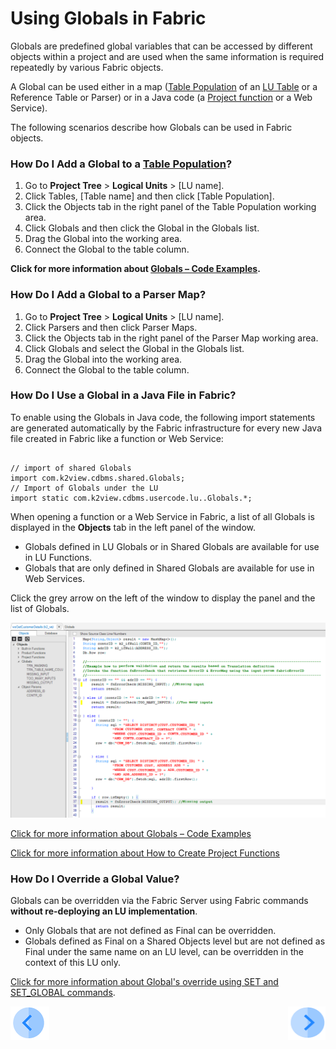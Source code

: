 # Using Globals in Fabric

Globals are predefined global variables that can be accessed by different objects within a project and are used when the same information is required repeatedly by various Fabric objects. 

A Global can be used either in a map ([Table Population](/articles/07_table_population/01_table_population_overview.md) of an [LU Table](/articles/06_LU_tables/01_LU_tables_overview.md) or a Reference Table or Parser) or in a Java code (a [Project function](/articles/07_table_population/08_project_functions.md) or a Web Service).
 
The following scenarios describe how Globals can be used in Fabric objects.

### How Do I Add a Global to a [Table Population](/articles/07_table_population/01_table_population_overview.md)?
1.	Go to **Project Tree** > **Logical Units** > [LU name]. 
2.	Click Tables, [Table name] and then click [Table Population].
3.	Click the Objects tab in the right panel of the Table Population working area.
4.	Click Globals and then click the Global in the Globals list.
5.	Drag the Global into the working area.
6.	Connect the Global to the table column.

**Click for more information about [Globals – Code Examples](/articles/08_globals/04_globals_code_examples.md).**

### How Do I Add a Global to a Parser Map?
1.	Go to **Project Tree** > **Logical Units** > [LU name].
2.	Click Parsers and then click Parser Maps.
3.	Click the Objects tab in the right panel of the Parser Map working area.
4.	Click Globals and select the Global in the Globals list.
5.	Drag the Global into the working area.
6.	Connect the Global to the table column.



### How Do I Use a Global in a Java File in Fabric?
To enable using the Globals in Java code, the following import statements are generated automatically by the Fabric infrastructure for every new Java file created in Fabric like a function or Web Service: 

<pre><code>
// import of shared Globals
import com.k2view.cdbms.shared.Globals; 
// Import of Globals under the LU
import static com.k2view.cdbms.usercode.lu.<LU name>.Globals.*; 
</code></pre>

When opening a function or a Web Service in Fabric, a list of all Globals is displayed in the **Objects** tab in the left panel of the window. 
* Globals defined in LU Globals or in Shared Globals are available for use in LU Functions.
* Globals that are only defined in Shared Globals are available for use in Web Services.

Click the grey arrow on the left of the window to display the panel and the list of Globals.

![image](/articles/08_globals/images/08_02_01%20list%20of%20Globals.png)

[Click for more information about Globals – Code Examples](/articles/08_globals/04_globals_code_examples.md)

[Click for more information about How to Create Project Functions](/articles/07_table_population/10_creating_a_project_function.md)

### How Do I Override a Global Value?
Globals can be overridden via the Fabric Server using Fabric commands **without re-deploying an LU implementation**.
* Only Globals that are not defined as Final can be overridden. 
* Globals defined as Final on a Shared Objects level but are not defined as Final under the same name on an LU level, can be overridden in the context of this LU only.

[Click for more information about Global's override using SET and SET_GLOBAL commands](/articles/08_globals/03_set_globals.md). 

[![Previous](/articles/images/Previous.png)](/articles/08_globals/01_globals_overview.md)[<img align="right" width="60" height="54" src="/articles/images/Next.png">](/articles/08_globals/03_set_globals.md)






 
